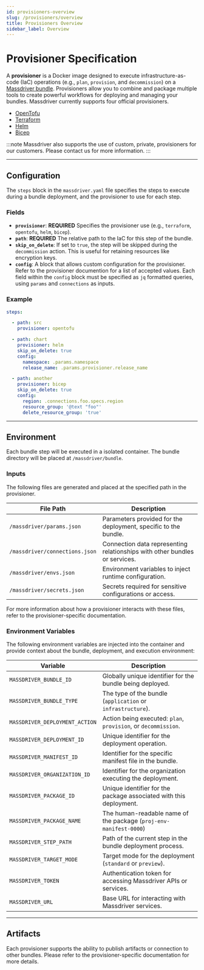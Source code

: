 ```yaml
---
id: provisioners-overview
slug: /provisioners/overview
title: Provisioners Overview
sidebar_label: Overview
---
```


# Provisioner Specification

A **provisioner** is a Docker image designed to execute infrastructure-as-code (IaC) operations (e.g., `plan`, `provision`, and `decommission`) on a [Massdriver bundle](/concepts/bundles). Provisioners allow you to combine and package multiple tools to create powerful workflows for deploying and managing your bundles. Massdriver currently supports four official provisioners.

* [OpenTofu](/provisioners/opentofu)
* [Terraform](/provisioners/terraform)
* [Helm](/provisioners/helm)
* [Bicep](/provisioners/bicep)

:::note
Massdriver also supports the use of custom, private, provisioners for our customers. Please contact us for more information.
:::

---

## Configuration

The `steps` block in the `massdriver.yaml` file specifies the steps to execute during a bundle deployment, and the provisioner to use for each step.

### Fields

- **`provisioner`**: **REQUIRED** Specifies the provisioner use (e.g., `terraform`, `opentofu`, `helm`, `bicep`).
- **`path`**: **REQUIRED** The relative path to the IaC for this step of the bundle.
- **`skip_on_delete`**: If set to `true`, the step will be skipped during the `decommission` action. This is useful for retaining resources like encryption keys.
- **`config`**: A block that allows custom configuration for the provisioner. Refer to the provisioner documention for a list of accepted values. Each field within the `config` block must be specified as `jq` formatted queries, using `params` and `connections` as inputs.

### Example

```yaml
steps:

  - path: src
    provisioner: opentofu

  - path: chart
    provisioner: helm
    skip_on_delete: true
    config:
      namespace: .params.namespace
      release_name: .params.provisioner.release_name

  - path: another
    provisioner: bicep
    skip_on_delete: true
    config:
      region: .connections.foo.specs.region
      resource_group: '@text "foo"'
      delete_resource_group: 'true'
```

---

## Environment

Each bundle step will be executed in a isolated container. The bundle directory will be placed at `/massdriver/bundle`.

### Inputs

The following files are generated and placed at the specified path in the provisioner.

| File Path                       | Description                                                                 |
|---------------------------------|-----------------------------------------------------------------------------|
| `/massdriver/params.json`       | Parameters provided for the deployment, specific to the bundle.            |
| `/massdriver/connections.json`  | Connection data representing relationships with other bundles or services. |
| `/massdriver/envs.json`         | Environment variables to inject runtime configuration.                     |
| `/massdriver/secrets.json`      | Secrets required for sensitive configurations or access.                   |

For more information about how a provisioner interacts with these files, refer to the provisioner-specific documentation.

### Environment Variables

The following environment variables are injected into the container and provide context about the bundle, deployment, and execution environment:

| Variable                          | Description                                                                    |
|-----------------------------------|--------------------------------------------------------------------------------|
| `MASSDRIVER_BUNDLE_ID`            | Globally unique identifier for the bundle being deployed.                      |
| `MASSDRIVER_BUNDLE_TYPE`          | The type of the bundle (`application` or `infrastructure`).                    |
| `MASSDRIVER_DEPLOYMENT_ACTION`    | Action being executed: `plan`, `provision`, or `decommission`.                 |
| `MASSDRIVER_DEPLOYMENT_ID`        | Unique identifier for the deployment operation.                                |
| `MASSDRIVER_MANIFEST_ID`          | Identifier for the specific manifest file in the bundle.                       |
| `MASSDRIVER_ORGANIZATION_ID`      | Identifier for the organization executing the deployment.                      |
| `MASSDRIVER_PACKAGE_ID`           | Unique identifier for the package associated with this deployment.             |
| `MASSDRIVER_PACKAGE_NAME`         | The human-readable name of the package (`proj-env-manifest-0000`)              |
| `MASSDRIVER_STEP_PATH`            | Path of the current step in the bundle deployment process.                     |
| `MASSDRIVER_TARGET_MODE`          | Target mode for the deployment (`standard` or `preview`).                      |
| `MASSDRIVER_TOKEN`                | Authentication token for accessing Massdriver APIs or services.                |
| `MASSDRIVER_URL`                  | Base URL for interacting with Massdriver services.                             |

---

## Artifacts

Each provisioner supports the ability to publish artifacts or connection to other bundles. Please refer to the provisioner-specific documentation for more details.